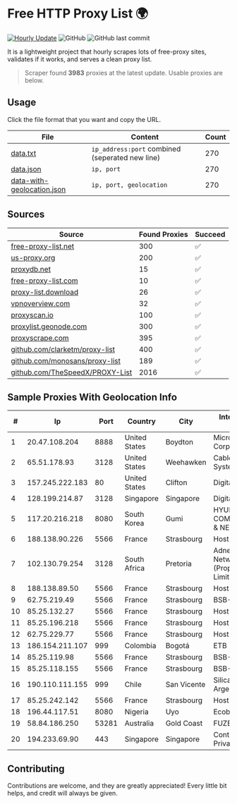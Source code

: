 
# Free HTTP Proxy List 🌍

[![Hourly Update](https://github.com/mertguvencli/http-proxy-list/actions/workflows/main.yml/badge.svg?branch=main)](https://github.com/mertguvencli/http-proxy-list/actions/workflows/main.yml)
![GitHub](https://img.shields.io/github/license/mertguvencli/http-proxy-list)
![GitHub last commit](https://img.shields.io/github/last-commit/mertguvencli/http-proxy-list)

It is a lightweight project that hourly scrapes lots of free-proxy sites, validates if it works, and serves a clean proxy list.


> Scraper found **3983** proxies at the latest update. Usable proxies are below.

## Usage

Click the file format that you want and copy the URL.


|File|Content|Count|
|----|-------|-----|
|[data.txt](https://raw.githubusercontent.com/mertguvencli/http-proxy-list/main/proxy-list/data.txt)|`ip_address:port` combined (seperated new line)|270|
|[data.json](https://raw.githubusercontent.com/mertguvencli/http-proxy-list/main/proxy-list/data.json)|`ip, port`|270|
|[data-with-geolocation.json](https://raw.githubusercontent.com/mertguvencli/http-proxy-list/main/proxy-list/data-with-geolocation.json)|`ip, port, geolocation`|270|

## Sources

|Source|Found Proxies|Succeed|
|------|-------------|-------|
|[free-proxy-list.net](https://free-proxy-list.net)|300|✅|
|[us-proxy.org](https://www.us-proxy.org)|200|✅|
|[proxydb.net](http://proxydb.net)|15|✅|
|[free-proxy-list.com](https://free-proxy-list.com/?page=&port=&type%5B%5D=http&type%5B%5D=https&up_time=0&search=Search)|10|✅|
|[proxy-list.download](https://www.proxy-list.download/HTTP)|26|✅|
|[vpnoverview.com](https://vpnoverview.com/privacy/anonymous-browsing/free-proxy-servers)|32|✅|
|[proxyscan.io](https://www.proxyscan.io)|100|✅|
|[proxylist.geonode.com](https://proxylist.geonode.com/api/proxy-list?limit=300&page=1&sort_by=lastChecked&sort_type=desc&protocols=http,https)|300|✅|
|[proxyscrape.com](https://api.proxyscrape.com/v2/?request=displayproxies&protocol=http&timeout=10000&country=all&ssl=all&anonymity=all)|395|✅|
|[github.com/clarketm/proxy-list](https://raw.githubusercontent.com/clarketm/proxy-list/master/proxy-list-raw.txt)|400|✅|
|[github.com/monosans/proxy-list](https://raw.githubusercontent.com/monosans/proxy-list/main/proxies/http.txt)|189|✅|
|[github.com/TheSpeedX/PROXY-List](https://raw.githubusercontent.com/TheSpeedX/PROXY-List/master/http.txt)|2016|✅|


## Sample Proxies With Geolocation Info

|#|Ip|Port|Country|City|Internet Service Provider|
|-|--|----|-------|----|-------------------------|
|1|20.47.108.204|8888|United States|Boydton|Microsoft Corporation|
|2|65.51.178.93|3128|United States|Weehawken|Cablevision Systems Corp.|
|3|157.245.222.183|80|United States|Clifton|DigitalOcean, LLC|
|4|128.199.214.87|3128|Singapore|Singapore|DigitalOcean, LLC|
|5|117.20.216.218|8080|South Korea|Gumi|HYUNDAI COMMUNICATIONS & NETWORK|
|6|188.138.90.226|5566|France|Strasbourg|Host Europe GmbH|
|7|102.130.79.254|3128|South Africa|Pretoria|Adnexus Celerity Networks (Proprietary) Limited|
|8|188.138.89.50|5566|France|Strasbourg|Host Europe GmbH|
|9|62.75.219.49|5566|France|Strasbourg|BSB-SERVICE|
|10|85.25.132.27|5566|France|Strasbourg|Host Europe GmbH|
|11|85.25.196.218|5566|France|Strasbourg|Host Europe GmbH|
|12|62.75.229.77|5566|France|Strasbourg|Host Europe GmbH|
|13|186.154.211.107|999|Colombia|Bogotá|ETB - Colombia|
|14|85.25.119.98|5566|France|Strasbourg|BSB-SERVICE|
|15|85.25.118.155|5566|France|Strasbourg|BSB-SERVICE|
|16|190.110.111.155|999|Chile|San Vicente|Silica Networks Argentina S.A.|
|17|85.25.242.142|5566|France|Strasbourg|Host Europe GmbH|
|18|196.44.117.51|8080|Nigeria|Uyo|Ecoband Ltd|
|19|58.84.186.250|53281|Australia|Gold Coast|FUZENET|
|20|194.233.69.90|443|Singapore|Singapore|Contabo Asia Private Limited|



## Contributing

Contributions are welcome, and they are greatly appreciated! Every
little bit helps, and credit will always be given.

